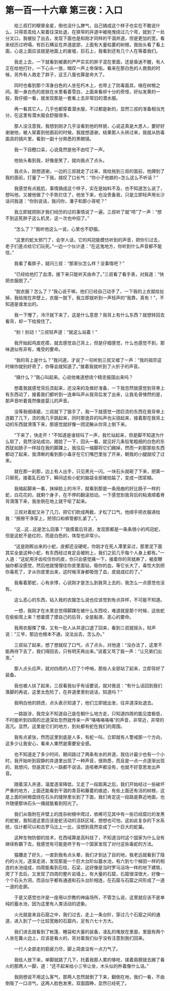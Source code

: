 # 第一百一十六章 第三夜：入口


　　给三叔打的眼冒金星，倒也没什么脾气，自己搞成这个样子也实在不敢说什么，只得乖乖给人架着往深处退，在狭窄的井道中被拖曳绕过几个弯，就到了一处分叉口，我被扯了出去，发现下面也是和刚才同样的干涸井道，但是更加的宽，看来经历过坍塌，有巨石横亘在井道底部，上面有大量枯萎的树根，我抬头看了看上面，心说上面应该就是地面上的废墟，巨石上，我看到还有几个人在等着我们。

　　我走上去，一下就看到被裹的严严实实的胖子混在里面，还是昏迷不醒，有人正在给他打针，一下心头一放，暗叹一声上帝保佑，看来在那白色的人救我的时候，另外有人救走了胖子，这王八蛋也算是命大了。

　　同时也看到那个浑身白色的人坐在朽木上，也带上了防毒面具，缩在树根之间。那一身白色的皮肤在水里看着雪白，上面来看却十分的奇怪，好似发黄的一般，我仔细一看，就发现那是一套看上去非常旧的潜水服。

　　再一看其它人，几乎也都穿着潜水服，不过都是新的，显然三叔的准备相当充分，在这里有潜水服会舒服很多。

　　那人没注意我，我想到刚才几乎没看到他的样貌，心说这真是大恩人，要好好谢谢他，被人架着到他面前的时候，我就想道谢，结果那人头转过来，我就从防毒面具的镜片里，看到一副十分熟悉的黑眼镜。

　　我一下目瞪口呆，心说竟然是他不由哎了一声。

　　他抬头看到我，好像是笑了，就向我点了点头。

　　我点头，刚想道谢，一边的三叔就走了过来，我给拖到三叔的面前，他蹲到了我的面前，打量了一下我，就叹了口长气：“你小子他娘的~怎么这么不听话？”

　　我感觉有点尴尬，事情搞成这个样子，实在是始料不及，也不知道怎么说了，想叫他，又被他做了个手势拦住了，他坐下来，也没责备我，只是立即轻声用长沙话问我道：“你别说话，我问你，潘子和那小哥呢？”

　　我立即就把刚才我们经历的过的事情说了一遍，三叔听了就“啧”了一声：“想不到这死胖子这么机灵，这一次也中招了。”

　　“怎么了？”我听他这么一说，心里也不舒服。

　　“这里的蛇太邪门了，会学人话，它的鸡冠能模仿听到的声音，把你引过去，老子们差点给它们玩死。”一边一个伙计道：“在这鬼地方，你听到什么声音都不能信，”

　　我看了看胖子，就问三叔：“那家伙怎么样？没事情吧？”

　　“已经给他打了血清，接下来只能听天由命了。”三叔看了看手表，对我道：“快把衣服脱了。”

　　“脱衣服？怎么了？”我心说干嘛，他们已经自己动手了，一下我的上衣就给扯掉，我给按在井壁上，衣服一脱下，我立即就听到一声轻声的“我靠，真有！”，不知道是谁发出的。

　　我一下懵了，冷汗就下来了，这是什么意思？我背上有什么东西？就想转回去看背，却一下给按住了。

　　“别！别动！”三叔轻声道：“就这么站着！”

　　我开始起鸡皮疙瘩，就去感觉自己背上，但是仔细感觉，什么也感觉不到，那味道似有非有，难受的要命。

　　“我的背上是什么？”我问道，才说了一句听到三叔又嘘了一声：“我的祖宗这时候你就别好奇了，你等会就知道了。”接着我就听到了火折子的声音。

　　“搞什么？”我心叫起来。心说他难道想烧个精忠报国出来吗？

　　想着我就感觉背后烫起来，还没来的及做好准备，一下我忽然就感觉到背脊上有东西动了，接着我们都听到一连串叫声从我背后发了出来，让我毛骨悚然的是，那声音听着竟然像是婴儿的声音。

　　没等我细琢磨，三叔就下了狠手了，我一下就感觉一团巨烫的东西在我背脊上连戳了几下，烫的我几乎跳起来，同时那诡异的叫声也尖锐起来，接着那在我背上动的东西就滑落下来，那感觉就好像一团泥鳅从你背上倒下来。

　　“下来了，快走开！”不知道是谁轻叫了一声，我忙站起来，但是脚不知道为什么软了，竟然没站成功，踉跄了一下，回头一看，就见好几条铅笔粗细的白色的东西犹如肠子一样挂在我的脚踝上，我往后一缩脚将它们踢掉，然而一刹那那些东西都动了起来，我清晰的看到那小毒牙在它们嘴巴里张了开来，朝我的小腿就咬了过来。

　　就在那一刹那，边上有人出手，只见黑光一闪，一块石头就砸了下来，把第一只砸死，接着乱石拍下，瞬间这些小蛇的脑袋全部被拍扁了，变成一团浆糊。

　　我缩起脚来一看，抹掉脸上的冷汗，就看到那是一条扭曲的好比肠子一样的蛇，白花花的，就剩个身子，在不停的翻滚扭动。一下感觉到我背后的粘液顺着脊背滴落下来，我坐倒在地上就干呕了起来。

　　三叔对着蛇又补了几刀，把它们砍成两截，才松了口气，他顺手把衣服递给我：“擦擦干净穿上，把领口和裤管都扎紧了。”。

　　“这…这…这是怎么回事？”我摸着后背道，发现那都是一条条很小的鸡冠蛇，但是这蛇不是红的，而是白色的，体型也非常小。

　　“这是刚孵出来的小蛇，皮都还没硬呢，你刚才在死人潭里呆过，那里泥下面其实全是这种小蛇，有东西经过肯定会被附上，我们之前几乎每个人身上都有。”一人道：“这蛇用牙齿咬住你的皮，你只会感觉痛一下，接着你的背就麻了，被皮鞭抽你都没感觉，然后他就慢慢往你皮里面钻，吸你的血，等它长大了，毒性大到把你毒死了，才从你皮里出来，这时候浑身都吸饱了血，皮就成红的了。”

　　我看着那蛇，心有余悸，心说刚才是怎么到我背上去的，我怎么一点感觉也没有。

　　这么恶心的东西，钻入我的衣服怎么说也应该觉到有点异样，不可能不知道。

　　一想，我刚才在水里总觉得脚踝在被什么东西咬，难道就是那个时候，这些蛇在偷偷爬上来？想着摸了摸自己的后背，全是黏液，恶心的要命。

　　我用衣服搽了搽，又有一批人从井道口退了回来，看到三叔就摇头，轻声说：“三爷，那边也根本不通，没法出去，怎么办。”

　　三叔站了起来，想了想就叹了口气，点了点头，对他道：“没办法了，这里不能再待下去了，我们得回去，只有明天再出来。”说着又骂了我一声：“让兄弟们出发。”

　　那人点头应声，就对四周的人打了个呼哨，那些人全部站了起来，立即背好了装备。

　　我也被人扶了起来，三叔看我似乎有话要说，就对我说：“有什么话回到我们落脚的再说，这里太危险了，在井道里里别说话，知道吗？”

　　我明白他的顾虑，点头表示知道了，他们立即就出发，往井道深处退去。

　　一路跋涉，我完全不知道自己是在朝什么地方走，只知道四周的能见度极低，不时能听到四周的岔道深处忽然就传来一声“咯咯咯咯咯”的声音，非常近，非常的高亢。显然，这里是它们的地方，到处都有蛇在我们的周围。

　　我有点紧张，然而这里到底是人多，有蛇一叫，立即就有人警戒那一个方向，这多少让我安心，看来人果然是需要安全感。

　　也不知道走了多少时间，期间路过了两条有水的井道，我估计最少也有一个小时，我开始听到寂静的井道里出现了一种声音，很熟悉，而且是一点一点逐渐出现的，我想问，但是其它人一路都不说话，连咳嗽声都没有，也就不好意思发出声音。

　　随着深入井道，温度逐渐降低，又走了一段距离之后，我们开始经过一些破坏严重的地方，上面还能看到干涸的青苔和藤蔓的痕迹，有些上面还有活的树根，这是上面的树根盘绕在石头的缝隙里长到了下面，我们肯定这一段路是靠近地面，也许随便那块石头一捅就能看到阳光了。

　　我们从吸附在井壁上的庞杂树根中爬过，依稀可见其中有一些已经腐烂的发黑的蛇蜕，我知道这里应该是蛇活动的活跃区域，想想也可怕，这如此复杂的下水系统，估计都可以和古罗马比上一比，没想到竟然变成了一个巨大的蛇巢。

　　这种生物防御的技术，在西域算是高科技了，不知道当时这个国家为什么没有继续称霸下去，我感觉有可能是终于有一个国家发现了对付这些毒蛇的方法。

　　猫腰走了好久，一直到我有点头晕，我们才到达了目的地，我老远就看到了隐约的火光，逐渐走进，发现那是一个巨大台阶似蓄水池，有六到七个梯田一样的相连的水池组成，四周能看到石柱，石梁，这好像是当时罗马浴场一样的地下建筑，爬了下去后，又发现了四周的整片岩墙上，有大量的石窟，石窟很深很大，好像一个个石头方洞，而且似乎都有通道和石头台阶相连，在石窟与石窟之间形成了一道一道的走廊。

　　于是又感觉也许是一座用以宗教的神庙场所，不管怎么说，这里就应该不是单纯的蓄水池，因为这里有人类活动的迹象。

　　火光就是来自石窟之中，我们过去，走上一条台阶，穿过几个石窟之间的通道，进入到了一个比较宽敞的石窟内，足有六七十方大。

　　我们进去就看到了帐篷、睡袋和大量的装备，凌乱的堆放在里面，里面有两个人坐在篝火边上，应该是看火的，背对着我们似乎没有注意到我们回来。

　　一行人全部走的筋疲力尽，脚上简直没有一点力气了。

　　我给人放下来，单脚就跳了几下，托着我那人累的够呛，揉着肩膀就去踢了看火的那两人一脚，道：“还不起来给小三爷让坐，木头似的杵着像什么话。”

　　我刚想说不用这么客气，那两人忽然就倒了下来，翻倒在地，我们一看，不由倒吸了一口凉气，这两人脸色发黑，双面圆睁，显然已经死了。

